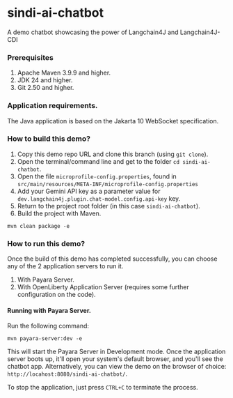 # sindi-ai-chatbot
A demo chatbot showcasing the power of Langchain4J and Langchain4J-CDI

### Prerequisites

 1. Apache Maven 3.9.9 and higher.
 2. JDK 24 and higher.
 3. Git 2.50 and higher.

### Application requirements.

The Java application is based on the Jakarta 10 WebSocket specification.

### How to build this demo?
1. Copy this demo repo URL and clone this branch (using `git clone`).
2. Open the terminal/command line and get to the folder `cd sindi-ai-chatbot`.
3. Open the file `microprofile-config.properties`, found in `src/main/resources/META-INF/microprofile-config.properties`
4. Add your Gemini API key as a parameter value for `dev.langchain4j.plugin.chat-model.config.api-key` key.
5. Return to the project root folder (in this case `sindi-ai-chatbot`).
6. Build the project with Maven.

```mvn
mvn clean package -e
```

### How to run this demo?
Once the build of this demo has completed successfully, you can choose any of the 2 application servers to run it.

 1. With Payara Server.
 2. With OpenLiberty Application Server (requires some further configuration on the code).

#### Running with Payara Server.

Run the following command:
 ```
 mvn payara-server:dev -e
 ```
This will start the Payara Server in Development mode. Once the application server boots up, it'll open your system's default browser, and you'll see the chatbot app. Alternatively, you can view the demo on the browser of choice: `http://locahost:8080/sindi-ai-chatbot/`.

To stop the application, just press `CTRL+C` to terminate the process.
